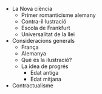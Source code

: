 - La Nova ciència 
    - Primer romanticisme alemany 
    - Contra-il·lustració 
    - Escola de Frankfurt 
    - Universalitat de la llei 
- Consideracions generals 
    - França
    - Alemanya 
    - Què és la ilustració? 
    - La idea de progrés 
        - Edat antiga
        - Edat mitjana 
- Contractualisme 
